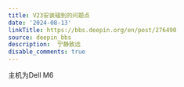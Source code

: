 ```yaml
---
title: V23安装碰到的问题点
date: '2024-08-13'
linkTitle: https://bbs.deepin.org/en/post/276490
source: deepin_bbs
description:  宁静致远 
disable_comments: true
---
```

主机为Dell M6
